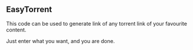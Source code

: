 ## EasyTorrent

This code can be used to generate link of any torrent link of your favourite content.


Just enter what you want, and you are done.
